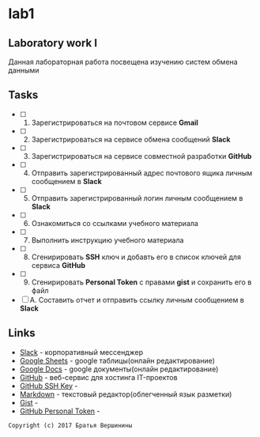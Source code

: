 # lab1

## Laboratory work I

Данная лабораторная работа посвещена изучению систем обмена данными

## Tasks

- [ ] 1. Зарегистрироваться на почтовом сервисе **Gmail**
- [ ] 2. Зарегистрироваться на сервисе обмена сообщений **Slack**
- [ ] 3. Зарегистрироваться на сервисе совместной разработки **GitHub**
- [ ] 4. Отправить зарегистрированный адрес почтового ящика личным сообщением в **Slack**
- [ ] 5. Отправить зарегистрированный логин личным сообщением в **Slack**
- [ ] 6. Ознакомиться со ссылками учебного материала
- [ ] 7. Выполнить инструкцию учебного материала
- [ ] 8. Сгенирировать **SSH** ключ и добавть его в список ключей для сервиса **GitHub**
- [ ] 9. Сгенирировать **Personal Token** с правами **gist** и сохранить его в файл
- [ ] A. Составить отчет и отправить ссылку личным сообщением в **Slack**

## Links

- [Slack](https://slack.com) - корпоративный мессенджер 
- [Google Sheets](https://www.google.ru/intl/ru/sheets/about/) - google таблицы(онлайн редактирование)
- [Google Docs](https://www.google.ru/intl/ru/docs/about/) - google документы(онлайн редактирование)
- [GitHub](https://github.com) - веб-сервис для хостинга IT-проектов
- [GitHub SSH Key](https://help.github.com/articles/generating-a-new-ssh-key-and-adding-it-to-the-ssh-agent/) - 
- [Markdown](https://stackedit.io) - текстовый редактор(облегченный язык разметки)
- [Gist](https://gist.github.com) - 
- [GitHub Personal Token](https://github.com/settings/tokens/new) - 


```
Copyright (c) 2017 Братья Вершинины
```
